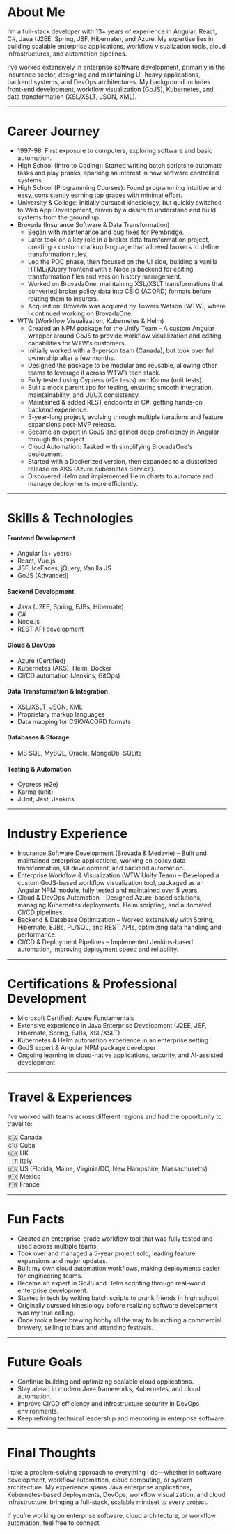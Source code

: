 # About Me

I’m a full-stack developer with 13+ years of experience in Angular, React, C#, Java (J2EE, Spring, JSF, Hibernate), and Azure. My expertise lies in building scalable enterprise applications, workflow visualization tools, cloud infrastructures, and automation pipelines.

I’ve worked extensively in enterprise software development, primarily in the insurance sector, designing and maintaining UI-heavy applications, backend systems, and DevOps architectures. My background includes front-end development, workflow visualization (GoJS), Kubernetes, and data transformation (XSL/XSLT, JSON, XML).

---

# Career Journey

- 1997-98: First exposure to computers, exploring software and basic automation.
- High School (Intro to Coding): Started writing batch scripts to automate tasks and play pranks, sparking an interest in how software controlled systems.
- High School (Programming Courses): Found programming intuitive and easy, consistently earning top grades with minimal effort.
- University & College: Initially pursued kinesiology, but quickly switched to Web App Development, driven by a desire to understand and build systems from the ground up.
- Brovada (Insurance Software & Data Transformation)  
  - Began with maintenance and bug fixes for Pembridge.  
  - Later took on a key role in a broker data transformation project, creating a custom markup language that allowed brokers to define transformation rules.  
  - Led the POC phase, then focused on the UI side, building a vanilla HTML/jQuery frontend with a Node.js backend for editing transformation files and version history management.  
  - Worked on BrovadaOne, maintaining XSL/XSLT transformations that converted broker policy data into CSIO (ACORD) formats before routing them to insurers.  
  - Acquisition: Brovada was acquired by Towers Watson (WTW), where I continued working on BrovadaOne.
- WTW (Workflow Visualization, Kubernetes & Helm)  
  - Created an NPM package for the Unify Team – A custom Angular wrapper around GoJS to provide workflow visualization and editing capabilities for WTW’s customers.  
  - Initially worked with a 3-person team (Canada), but took over full ownership after a few months.  
  - Designed the package to be modular and reusable, allowing other teams to leverage it across WTW’s tech stack.  
  - Fully tested using Cypress (e2e tests) and Karma (unit tests).  
  - Built a mock parent app for testing, ensuring smooth integration, maintainability, and UI/UX consistency.  
  - Maintained & added REST endpoints in C#, getting hands-on backend experience.  
  - 5-year-long project, evolving through multiple iterations and feature expansions post-MVP release.  
  - Became an expert in GoJS and gained deep proficiency in Angular through this project.  
  - Cloud Automation: Tasked with simplifying BrovadaOne's deployment.  
  - Started with a Dockerized version, then expanded to a clusterized release on AKS (Azure Kubernetes Service).  
  - Discovered Helm and implemented Helm charts to automate and manage deployments more efficiently.

---

# Skills & Technologies

#### Frontend Development
- Angular (5+ years)
- React, Vue.js
- JSF, IceFaces, jQuery, Vanilla JS
- GoJS (Advanced)

#### Backend Development
- Java (J2EE, Spring, EJBs, Hibernate)
- C#
- Node.js
- REST API development

#### Cloud & DevOps
- Azure (Certified)
- Kubernetes (AKS), Helm, Docker
- CI/CD automation (Jenkins, GitOps)

#### Data Transformation & Integration
- XSL/XSLT, JSON, XML
- Proprietary markup languages
- Data mapping for CSIO/ACORD formats

#### Databases & Storage
- MS SQL, MySQL, Oracle, MongoDb, SQLite

#### Testing & Automation
- Cypress (e2e)
- Karma (unit)
- JUnit, Jest, Jenkins

---

# Industry Experience

- Insurance Software Development (Brovada & Medavie) – Built and maintained enterprise applications, working on policy data transformation, UI development, and backend automation.
- Enterprise Workflow & Visualization (WTW Unify Team) – Developed a custom GoJS-based workflow visualization tool, packaged as an Angular NPM module, fully tested and maintained over 5 years.
- Cloud & DevOps Automation – Designed Azure-based solutions, managing Kubernetes deployments, Helm scripting, and automated CI/CD pipelines.
- Backend & Database Optimization – Worked extensively with Spring, Hibernate, EJBs, PL/SQL, and REST APIs, optimizing data handling and performance.
- CI/CD & Deployment Pipelines – Implemented Jenkins-based automation, improving deployment speed and reliability.

---

# Certifications & Professional Development

- Microsoft Certified: Azure Fundamentals
- Extensive experience in Java Enterprise Development (J2EE, JSF, Hibernate, Spring, EJBs, XSL/XSLT)
- Kubernetes & Helm automation experience in an enterprise setting
- GoJS expert & Angular NPM package developer
- Ongoing learning in cloud-native applications, security, and AI-assisted development

---

# Travel & Experiences

I’ve worked with teams across different regions and had the opportunity to travel to:

🇨🇦 Canada  
🇨🇺 Cuba  
🇬🇧 UK  
🇮🇹 Italy  
🇺🇸 US (Florida, Maine, Virginia/DC, New Hampshire, Massachusetts)  
🇲🇽 Mexico  
🇫🇷 France  

---

# Fun Facts

- Created an enterprise-grade workflow tool that was fully tested and used across multiple teams.
- Took over and managed a 5-year project solo, leading feature expansions and major updates.
- Built my own cloud automation workflows, making deployments easier for engineering teams.
- Became an expert in GoJS and Helm scripting through real-world enterprise development.
- Started in tech by writing batch scripts to prank friends in high school.
- Originally pursued kinesiology before realizing software development was my true calling.
- Once took a beer brewing hobby all the way to launching a commercial brewery, selling to bars and attending festivals.

---

# Future Goals

- Continue building and optimizing scalable cloud applications.
- Stay ahead in modern Java frameworks, Kubernetes, and cloud automation.
- Improve CI/CD efficiency and infrastructure security in DevOps environments.
- Keep refining technical leadership and mentoring in enterprise software.

---

# Final Thoughts

I take a problem-solving approach to everything I do—whether in software development, workflow automation, cloud computing, or system architecture. My experience spans Java enterprise applications, Kubernetes-based deployments, DevOps, workflow visualization, and cloud infrastructure, bringing a full-stack, scalable mindset to every project.

If you’re working on enterprise software, cloud architecture, or workflow automation, feel free to connect.
